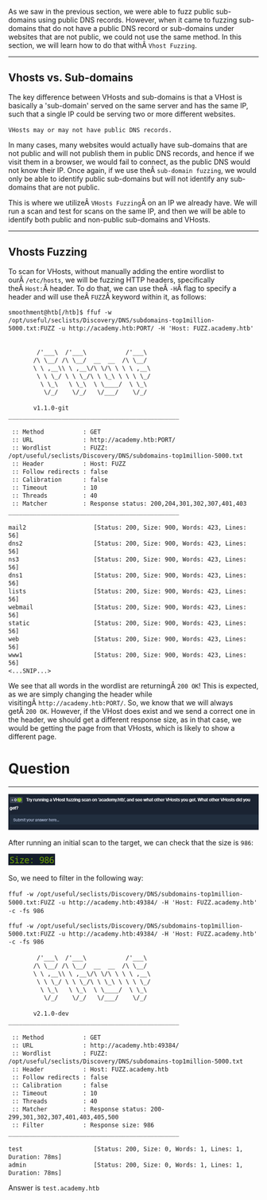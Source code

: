﻿---
sticker: lucide//code
---
As we saw in the previous section, we were able to fuzz public sub-domains using public DNS records. However, when it came to fuzzing sub-domains that do not have a public DNS record or sub-domains under websites that are not public, we could not use the same method. In this section, we will learn how to do that withÂ `Vhost Fuzzing`.

---

## Vhosts vs. Sub-domains

The key difference between VHosts and sub-domains is that a VHost is basically a 'sub-domain' served on the same server and has the same IP, such that a single IP could be serving two or more different websites.

`VHosts may or may not have public DNS records.`

In many cases, many websites would actually have sub-domains that are not public and will not publish them in public DNS records, and hence if we visit them in a browser, we would fail to connect, as the public DNS would not know their IP. Once again, if we use theÂ `sub-domain fuzzing`, we would only be able to identify public sub-domains but will not identify any sub-domains that are not public.

This is where we utilizeÂ `VHosts Fuzzing`Â on an IP we already have. We will run a scan and test for scans on the same IP, and then we will be able to identify both public and non-public sub-domains and VHosts.

---

## Vhosts Fuzzing

To scan for VHosts, without manually adding the entire wordlist to ourÂ `/etc/hosts`, we will be fuzzing HTTP headers, specifically theÂ `Host:`Â header. To do that, we can use theÂ `-H`Â flag to specify a header and will use theÂ `FUZZ`Â keyword within it, as follows:


```shell-session
smoothment@htb[/htb]$ ffuf -w /opt/useful/seclists/Discovery/DNS/subdomains-top1million-5000.txt:FUZZ -u http://academy.htb:PORT/ -H 'Host: FUZZ.academy.htb'


        /'___\  /'___\           /'___\       
       /\ \__/ /\ \__/  __  __  /\ \__/       
       \ \ ,__\\ \ ,__\/\ \/\ \ \ \ ,__\      
        \ \ \_/ \ \ \_/\ \ \_\ \ \ \ \_/      
         \ \_\   \ \_\  \ \____/  \ \_\       
          \/_/    \/_/   \/___/    \/_/       

       v1.1.0-git
________________________________________________

 :: Method           : GET
 :: URL              : http://academy.htb:PORT/
 :: Wordlist         : FUZZ: /opt/useful/seclists/Discovery/DNS/subdomains-top1million-5000.txt
 :: Header           : Host: FUZZ
 :: Follow redirects : false
 :: Calibration      : false
 :: Timeout          : 10
 :: Threads          : 40
 :: Matcher          : Response status: 200,204,301,302,307,401,403
________________________________________________

mail2                   [Status: 200, Size: 900, Words: 423, Lines: 56]
dns2                    [Status: 200, Size: 900, Words: 423, Lines: 56]
ns3                     [Status: 200, Size: 900, Words: 423, Lines: 56]
dns1                    [Status: 200, Size: 900, Words: 423, Lines: 56]
lists                   [Status: 200, Size: 900, Words: 423, Lines: 56]
webmail                 [Status: 200, Size: 900, Words: 423, Lines: 56]
static                  [Status: 200, Size: 900, Words: 423, Lines: 56]
web                     [Status: 200, Size: 900, Words: 423, Lines: 56]
www1                    [Status: 200, Size: 900, Words: 423, Lines: 56]
<...SNIP...>
```

We see that all words in the wordlist are returningÂ `200 OK`! This is expected, as we are simply changing the header while visitingÂ `http://academy.htb:PORT/`. So, we know that we will always getÂ `200 OK`. However, if the VHost does exist and we send a correct one in the header, we should get a different response size, as in that case, we would be getting the page from that VHosts, which is likely to show a different page.

# Question
---
![Pasted image 20250129154127.png](../../../../IMAGES/Pasted%20image%2020250129154127.png)

After running an initial scan to the target, we can check that the size is `986`:

![Pasted image 20250129154503.png](../../../../IMAGES/Pasted%20image%2020250129154503.png)

So, we need to filter in the following way:

`ffuf -w /opt/useful/seclists/Discovery/DNS/subdomains-top1million-5000.txt:FUZZ -u http://academy.htb:49384/ -H 'Host: FUZZ.academy.htb' -c -fs 986`


```
ffuf -w /opt/useful/seclists/Discovery/DNS/subdomains-top1million-5000.txt:FUZZ -u http://academy.htb:49384/ -H 'Host: FUZZ.academy.htb' -c -fs 986

        /'___\  /'___\           /'___\       
       /\ \__/ /\ \__/  __  __  /\ \__/       
       \ \ ,__\\ \ ,__\/\ \/\ \ \ \ ,__\      
        \ \ \_/ \ \ \_/\ \ \_\ \ \ \ \_/      
         \ \_\   \ \_\  \ \____/  \ \_\       
          \/_/    \/_/   \/___/    \/_/       

       v2.1.0-dev
________________________________________________

 :: Method           : GET
 :: URL              : http://academy.htb:49384/
 :: Wordlist         : FUZZ: /opt/useful/seclists/Discovery/DNS/subdomains-top1million-5000.txt
 :: Header           : Host: FUZZ.academy.htb
 :: Follow redirects : false
 :: Calibration      : false
 :: Timeout          : 10
 :: Threads          : 40
 :: Matcher          : Response status: 200-299,301,302,307,401,403,405,500
 :: Filter           : Response size: 986
________________________________________________

test                    [Status: 200, Size: 0, Words: 1, Lines: 1, Duration: 78ms]
admin                   [Status: 200, Size: 0, Words: 1, Lines: 1, Duration: 78ms]

```

Answer is `test.academy.htb`
